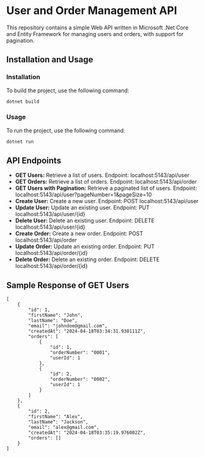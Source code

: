 # User and Order Management API

This repository contains a simple Web API written in Microsoft .Net Core and Entity Framework for managing users and orders, with support for pagination.

## Installation and Usage

### Installation

To build the project, use the following command:

```sh
dotnet build
```

### Usage

To run the project, use the following command:

```sh
dotnet run
```

## API Endpoints

- **GET Users:** Retrieve a list of users.
  Endpoint: localhost:5143/api/user
- **GET Orders:** Retrieve a list of orders.
  Endpoint: localhost:5143/api/order
- **GET Users with Pagination:** Retrieve a paginated list of users.
  Endpoint: localhost:5143/api/user?pageNumber=1&pageSize=10
- **Create User:** Create a new user.
  Endpoint: POST localhost:5143/api/user
- **Update User:** Update an existing user.
  Endpoint: PUT localhost:5143/api/user/{id}
- **Delete User:** Delete an existing user.
  Endpoint: DELETE localhost:5143/api/user/{id}
- **Create Order:** Create a new order.
  Endpoint: POST localhost:5143/api/order
- **Update Order:** Update an existing order.
  Endpoint: PUT localhost:5143/api/order/{id}
- **Delete Order:** Delete an existing order.
  Endpoint: DELETE localhost:5143/api/order/{id}

## Sample Response of GET Users

```
[
    {
        "id": 1,
        "firstName": "John",
        "lastName": "Doe",
        "email": "johndoe@gmail.com",
        "createdAt": "2024-04-18T03:34:31.930111Z",
        "orders": [
            {
                "id": 1,
                "orderNumber": "0001",
                "userId": 1
            },
            {
                "id": 2,
                "orderNumber": "0002",
                "userId": 1
            }
        ]
    },
    {
        "id": 2,
        "firstName": "Alex",
        "lastName": "Jackson",
        "email": "alex@gmail.com",
        "createdAt": "2024-04-18T03:35:19.976002Z",
        "orders": []
    }
]
```
